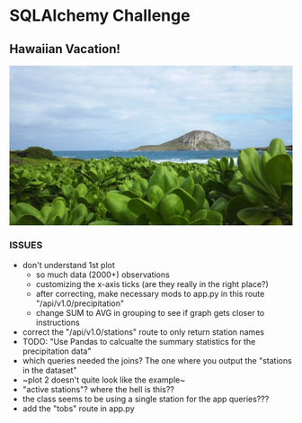 # SQLAlchemy Challenge

## Hawaiian Vacation!

![Adobe free](https://github.com/ejbaq49/sqlalchemy-challenge/blob/master/Resources/negative-space-hawaii-water-plants-landscape-1062x598.jpg?raw=true)


### ISSUES
* don't understand 1st plot
  * so much data (2000+) observations
  * customizing the x-axis ticks (are they really in the right place?)
  * after correcting, make necessary mods to app.py in this route "/api/v1.0/precipitation"
  * change SUM to AVG in grouping to see if graph gets closer to instructions
* correct the "/api/v1.0/stations" route to only return station names
* TODO: "Use Pandas to calcualte the summary statistics for the precipitation data"
* which queries needed the joins? The one where you output the "stations in the dataset"
* ~plot 2 doesn't quite look like the example~
* "active stations"?  where the hell is this??
* the class seems to be using a single station for the app queries???
* add the "tobs" route in app.py

